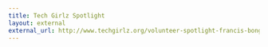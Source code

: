 ```yaml
---
title: Tech Girlz Spotlight
layout: external
external_url: http://www.techgirlz.org/volunteer-spotlight-francis-bongiovanni/
---
```

